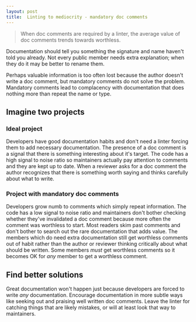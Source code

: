 ```yaml
---
layout: post
title:  Linting to mediocrity - mandatory doc comments
---
```


> When doc comments are required by a linter, the average value of doc comments
> trends towards worthless.

Documentation should tell you something the signature and name haven't told you
already. Not every public member needs extra explanation; when they do it may
be better to rename them.

Perhaps valuable information is too often lost because the author doesn't write
a doc comment, but mandatory comments do not solve the problem.  Mandatory
comments lead to complacency with documentation that does nothing more than
repeat the name or type.

## Imagine two projects

### Ideal project

Developers have good documentation habits and don't need a linter forcing them
to add necessary documentation. The presence of a doc comment is a signal that
there is something interesting about it's target. The code has a high signal to
noise ratio so maintainers actually pay attention to comments and they are kept
up to date. When a reviewer asks for a doc comment the author recognizes that
there is something worth saying and thinks carefully about what to write.

### Project with mandatory doc comments

Developers grow numb to comments which simply repeat information. The code has
a low signal to noise ratio and maintainers don't bother checking whether
they've invalidated a doc comment because more often the comment was worthless
to start. Most readers skim past comments and don't bother to search out the
rare documentation that adds value. The members which do need extra
documentation still get worthless comments out of habit rather than the author
or reviewer thinking critically about what should be written. Some members
*must* get worthless comments so it becomes OK for *any* member to get a
worthless comment.

## Find better solutions

Great documentation won't happen just because developers are forced to write
*any* documentation. Encourage documentation in more subtle ways like seeking
out and praising well written doc comments. Leave the linter for catching
things that are likely mistakes, or will at least look that way to maintainers.
